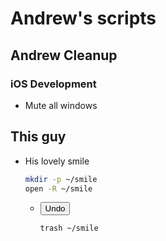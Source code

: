 # Andrew's scripts

##

## Andrew Cleanup

### iOS Development

- Mute all windows

## This guy

- His lovely smile

  ```sh
  mkdir -p ~/smile
  open -R ~/smile
  ```

  - <button>Undo</button>

    ```sh
    trash ~/smile
    ```
